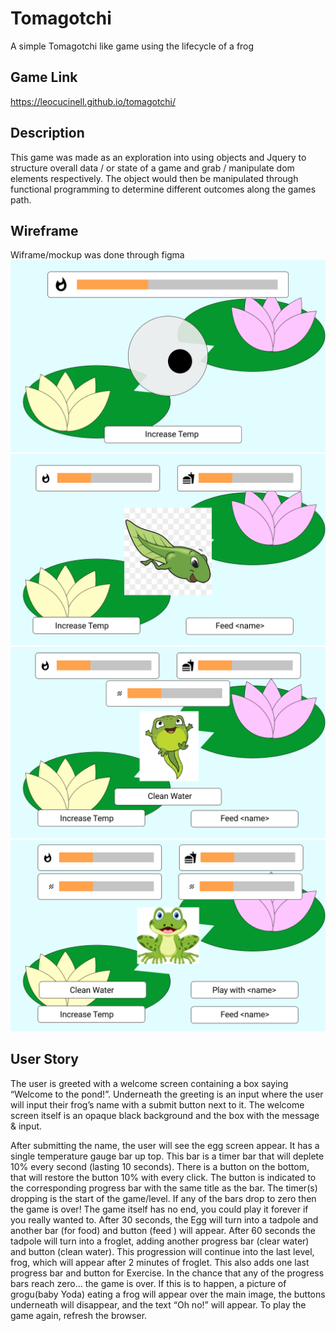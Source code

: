 # Tomagotchi
A simple Tomagotchi like game using the lifecycle of a frog

## Game Link
https://leocucinell.github.io/tomagotchi/

## Description
This game was made as an exploration into using objects and Jquery to structure overall data / or state of a game and grab / manipulate dom elements respectively. The object would then be manipulated through functional programming to determine different outcomes along the games path. 

## Wireframe
Wiframe/mockup was done through figma
![the egg screen](assets/Egg-frame.png)
![the tadpole screen](assets/Tadpole-frame.png)
![the froglett screen](assets/Froglett-frame.png)
![the frog screen](assets/Frog-frame.png)


## User Story
The user is greeted with a welcome screen containing a box saying “Welcome to the pond!”. Underneath the greeting is an input where the user will input their frog’s name with a submit button next to it. The welcome screen itself is an opaque black background and the box with the message & input.

After submitting the name, the user will see the egg screen appear. It has a single temperature gauge bar up top. This bar is a timer bar that will deplete 10% every second (lasting 10 seconds). There is a button on the bottom, that will restore the button 10% with every click. The button is indicated to the corresponding progress bar with the same title as the bar.
The timer(s) dropping is the start of the game/level. If any of the bars drop to zero then the game is over!
The game itself has no end, you could play it forever if you really wanted to. 
After 30 seconds, the Egg will turn into a tadpole and another bar (for food) and button (feed <name>) will appear. After 60 seconds the tadpole will turn into a froglet, adding another progress bar (clear water) and button (clean water). 
This progression will continue into the last level, frog, which will appear after 2 minutes of froglet. This also adds one last progress bar and button for Exercise. 
In the chance that any of the progress bars reach zero… the game is over. If this is to happen, a picture of grogu(baby Yoda) eating a frog will appear over the main image, the buttons underneath will disappear, and the text “Oh no!” will appear. To play the game again, refresh the browser.

